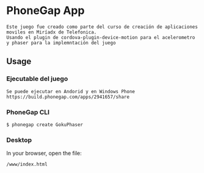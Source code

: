 # PhoneGap App 
	Este juego fue creado como parte del curso de creación de aplicaciones moviles en Miríadx de Telefonica.
	Usando el plugin de cordova-plugin-device-motion para el acelerometro y phaser para la implemntación del juego

## Usage

### Ejecutable del juego
	Se puede ejecutar en Andorid y en Windows Phone https://build.phonegap.com/apps/2941657/share

### PhoneGap CLI

    $ phonegap create GokuPhaser

### Desktop

In your browser, open the file:

    /www/index.html

